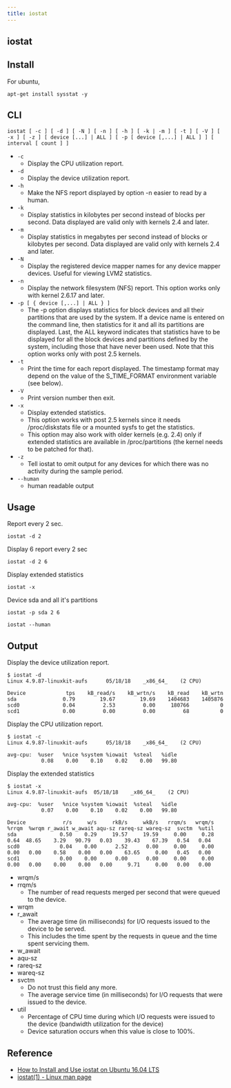 ```yaml
---
title: iostat
---
```


## iostat

## Install
For ubuntu,

```
apt-get install sysstat -y
```

## CLI
```
iostat [ -c ] [ -d ] [ -N ] [ -n ] [ -h ] [ -k | -m ] [ -t ] [ -V ] [ -x ] [ -z ] [ device [...] | ALL ] [ -p [ device [,...] | ALL ] ] [ interval [ count ] ]
```

* `-c`
    * Display the CPU utilization report.
* `-d`
    * Display the device utilization report.
* `-h`
    * Make the NFS report displayed by option -n easier to read by a human.
* `-k`
    * Display statistics in kilobytes per second instead of blocks per second. Data displayed are valid only with kernels 2.4 and later.
* `-m`
    * Display statistics in megabytes per second instead of blocks or kilobytes per second. Data displayed are valid only with kernels 2.4 and later.
* `-N`
    * Display the registered device mapper names for any device mapper devices. Useful for viewing LVM2 statistics.
* `-n`
    * Display the network filesystem (NFS) report. This option works only with kernel 2.6.17 and later.
* `-p [ { device [,...] | ALL } ]`
    * The -p option displays statistics for block devices and all their partitions that are used by the system. If a device name is entered on the command line, then statistics for it and all its partitions are displayed. Last, the ALL keyword indicates that statistics have to be displayed for all the block devices and partitions defined by the system, including those that have never been used. Note that this option works only with post 2.5 kernels.
* `-t`
    * Print the time for each report displayed. The timestamp format may depend on the value of the S_TIME_FORMAT environment variable (see below).
* `-V`
    * Print version number then exit.
* `-x`
    * Display extended statistics.
    * This option works with post 2.5 kernels since it needs /proc/diskstats file or a mounted sysfs to get the statistics.
    * This option may also work with older kernels (e.g. 2.4) only if extended statistics are available in /proc/partitions (the kernel needs to be patched for that).
* `-z`
    * Tell iostat to omit output for any devices for which there was no activity during the sample period.
* `--human`
    * human readable output

## Usage
Report every 2 sec.

```
iostat -d 2
```

Display 6 report every 2 sec

```
iostat -d 2 6
```

Display extended statistics

```
iostat -x
```

Device sda and all it's partitions

```
iostat -p sda 2 6
```

```
iostat --human
```


## Output
Display the device utilization report.

```
$ iostat -d
Linux 4.9.87-linuxkit-aufs  	05/18/18 	_x86_64_	(2 CPU)

Device             tps    kB_read/s    kB_wrtn/s    kB_read    kB_wrtn
sda               0.79        19.67        19.69    1404683    1405876
scd0              0.04         2.53         0.00     180766          0
scd1              0.00         0.00         0.00         68          0
```

Display the CPU utilization report.

```
$ iostat -c
Linux 4.9.87-linuxkit-aufs  	05/18/18 	_x86_64_	(2 CPU)

avg-cpu:  %user   %nice %system %iowait  %steal   %idle
           0.08    0.00    0.10    0.02    0.00   99.80
```

Display the extended statistics

```
$ iostat -x
Linux 4.9.87-linuxkit-aufs 	05/18/18 	_x86_64_	(2 CPU)

avg-cpu:  %user   %nice %system %iowait  %steal   %idle
           0.07    0.00    0.10    0.02    0.00   99.80

Device            r/s     w/s     rkB/s     wkB/s   rrqm/s   wrqm/s  %rrqm  %wrqm r_await w_await aqu-sz rareq-sz wareq-sz  svctm  %util
sda              0.50    0.29     19.57     19.59     0.00     0.28   0.64  48.65    3.29   90.79   0.03    39.43    67.39   0.54   0.04
scd0             0.04    0.00      2.52      0.00     0.00     0.00   0.00   0.00    0.58    0.00   0.00    63.65     0.00   0.45   0.00
scd1             0.00    0.00      0.00      0.00     0.00     0.00   0.00   0.00    0.00    0.00   0.00     9.71     0.00   0.00   0.00
```

* wrqm/s
* rrqm/s
    * The number of read requests merged per second that were queued to the device.
* wrqm
* r_await
    * The average time (in milliseconds) for I/O requests issued to the device to be served.
    * This includes the time spent by the requests in queue and the time spent servicing them.
* w_await
* aqu-sz
* rareq-sz
* wareq-sz
* svctm
    * Do not trust this field any more.
    * The average service time (in milliseconds) for I/O requests that were issued to the device. 
* util
    * Percentage of CPU time during which I/O requests were issued to the device (bandwidth utilization for the device)
    * Device saturation occurs when this value is close to 100%.

## Reference
* [How to Install and Use iostat on Ubuntu 16.04 LTS](https://www.howtoforge.com/tutorial/how-to-install-and-use-iostat-on-ubuntu-1604/)
* [iostat(1) - Linux man page](https://linux.die.net/man/1/iostat)
